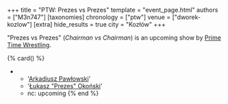 +++
title = "PTW: Prezes vs Prezes"
template = "event_page.html"
authors = ["M3n747"]
[taxonomies]
chronology = ["ptw"]
venue = ["dworek-kozlow"]
[extra]
hide_results = true
city = "Kozłów"
+++

"Prezes vs Prezes" (_Chairman vs Chairman_) is an upcoming show by [Prime Time Wrestling](@/o/ptw.md).

{% card() %}
- - '[Arkadiusz Pawłowski](@/w/pan-pawlowski.md)'
  - '[Łukasz "Prezes" Okoński](@/w/lukasz-okonski.md)'
  - nc: upcoming
{% end %}
